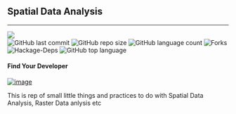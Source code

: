 ## Spatial Data Analysis
<hr>

<img align="left" src="https://img.shields.io/badge/License-MIT-blue.svg"><br>
![GitHub last commit](https://img.shields.io/github/last-commit/OkomoJacob/Spatial-Analysis-Studios?style=plastic&color=brightgreen) 
![GitHub repo size](https://img.shields.io/github/repo-size/okomojacob/Spatial-Analysis-Studios?color=green-yellow&logo=github&logoColor=blue) ![GitHub language count](https://img.shields.io/github/languages/count/OkomoJacob/Spatial-Analysis-Studios?logo=visual-studio-code) 
![Forks](https://img.shields.io/github/forks/OkomoJacob/Spatial-Analysis-Studios?style=social) ![Hackage-Deps](https://img.shields.io/hackage-deps/v/lens) ![GitHub top language](https://img.shields.io/github/languages/top/okomojacob/Spatial-Analysis-Studios)

#### Find Your Developer
[![image](https://img.shields.io/twitter/follow/okomojacob?style=social)](https://twitter.com/okomojacob)

This is rep of small little things and practices to do with Spatial Data Analysis, Raster Data anlysis etc

